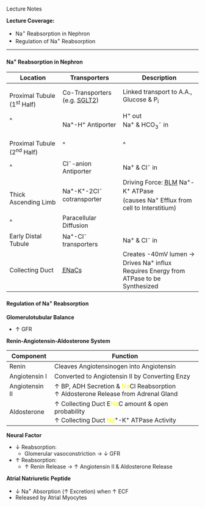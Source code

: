 Lecture Notes

**Lecture Coverage:**
- Na<sup>+</sup> Reabsorption in Nephron
- Regulation of Na<sup>+</sup> Reabsorption

---
#### **Na<sup>+</sup> Reabsorption in Nephron**

| Location                                  | Transporters                                                                         | Description                                                                                                                                                   |
| ----------------------------------------- | ------------------------------------------------------------------------------------ | ------------------------------------------------------------------------------------------------------------------------------------------------------------- |
| <br>Proximal Tubule (1<sup>st</sup> Half) | Co-Transporters<br>(e.g. <abbr Title="Sodium Glucose Co-Transporter 2">SGLT2</abbr>) | Linked transport to A.A., Glucose & P<sub>i</sub>                                                                                                             |
| ^                                         | <br>Na<sup>+</sup>-H<sup>+</sup> Antiporter                                          | H<sup>+</sup> out<br>Na<sup>+</sup> & HCO<sub>3</sub><sup>-</sup> in                                                                                          |
| <br>Proximal Tubule (2<sup>nd</sup> Half) | ^                                                                                    | ^                                                                                                                                                             |
| ^                                         | Cl<sup>-</sup>-anion Antiporter                                                      | Na<sup>+</sup> & Cl<sup>-</sup> in                                                                                                                            |
| <br>Thick Ascending Limb                  | Na<sup>+</sup>-K<sup>+</sup>-2Cl<sup>-</sup> cotransporter                           | Driving Force: <abbr Title="Basolateral Membrane">BLM</abbr> Na<sup>+</sup>-K<sup>+</sup> ATPase <br>(causes Na<sup>+</sup> Efflux from cell to Interstitium) |
| ^                                         | Paracellular Diffusion                                                               |                                                                                                                                                               |
| Early Distal Tubule                       | Na<sup>+</sup>-Cl<sup>-</sup> transporters                                           | Na<sup>+</sup> & Cl<sup>-</sup> in                                                                                                                            |
| Collecting Duct                           | <abbr Title="Epithelial Na⁺ Channels">ENaCs</abbr>                                   | Creates -40mV lumen → Drives Na<sup>+</sup> influx<br>Requires Energy from ATPase to be Synthesized                                                           |


#### **Regulation of Na<sup>+</sup> Reabsorption**
**Glomerulotubular Balance**
- ↑ GFR

**Renin-Angiotensin-Aldosterone System**

| Component      | Function                                                                                                                                                               |
| -------------- | ---------------------------------------------------------------------------------------------------------------------------------------------------------------------- |
| Renin          | Cleaves Angiotensinogen into Angiotensin                                                                                                                               |
| Angiotensin I  | Converted to Angiotensin II by Converting Enzy                                                                                                                         |
| Angiotensin II | ↑ BP, ADH Secretion & <font color=yellow>Na</font>Cl Reabsorption<br>↑ Aldosterone Release from Adrenal Gland                                                          |
| Aldosterone    | ↑ Collecting Duct E<font color=yellow>Na</font>C amount & open probability<br>↑ Collecting Duct <font color=yellow>Na</font><sup>+</sup>-K<sup>+</sup> ATPase Activity |

**Neural Factor**
- ↓ Reabsorption:
	- Glomerular vasoconstriction → ↓ GFR
- ↑ Reabsorption:
	- ↑ Renin Release → ↑ Angiotensin II & Aldosterone Release

**Atrial Natriuretic Peptide**
- ↓ Na<sup>+</sup> Absorption (↑ Excretion) when ↑ ECF
- Released by Atrial Myocytes